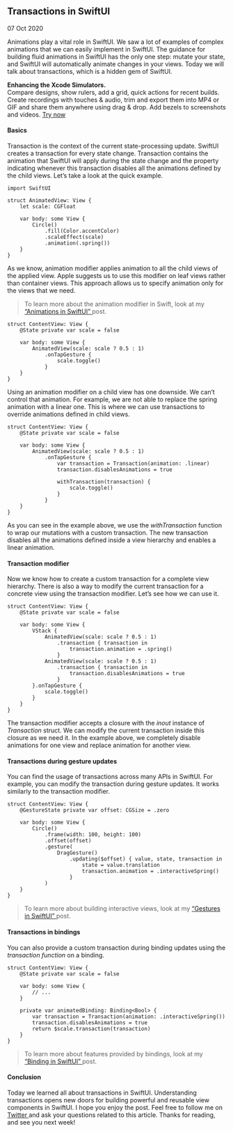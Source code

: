 ##  Transactions in SwiftUI

07 Oct 2020

Animations play a vital role in SwiftUI. We saw a lot of examples of complex
animations that we can easily implement in SwiftUI. The guidance for building
fluid animations in SwiftUI has the only one step: mutate your state, and
SwiftUI will automatically animate changes in your views. Today we will talk
about transactions, which is a hidden gem of SwiftUI.

**Enhancing the Xcode Simulators.**  
Compare designs, show rulers, add a grid, quick actions for recent builds.
Create recordings with touches & audio, trim and export them into MP4 or GIF
and share them anywhere using drag & drop. Add bezels to screenshots and
videos. [ Try now ](https://gumroad.com/a/931293139/ftvbh)

####  Basics

Transaction is the context of the current state-processing update. SwiftUI
creates a transaction for every state change. Transaction contains the
animation that SwiftUI will apply during the state change and the property
indicating whenever this transaction disables all the animations defined by
the child views. Let’s take a look at the quick example.

    
    
    import SwiftUI
    
    struct AnimatedView: View {
        let scale: CGFloat
    
        var body: some View {
            Circle()
                .fill(Color.accentColor)
                .scaleEffect(scale)
                .animation(.spring())
        }
    }
    

As we know, animation modifier applies animation to all the child views of the
applied view. Apple suggests us to use this modifier on leaf views rather than
container views. This approach allows us to specify animation only for the
views that we need.

> To learn more about the animation modifier in Swift, look at my [
> “Animations in SwiftUI” ](/2019/06/26/animations-in-swiftui/) post.
    
    
    struct ContentView: View {
        @State private var scale = false
    
        var body: some View {
            AnimatedView(scale: scale ? 0.5 : 1)
                .onTapGesture {
                    scale.toggle()
                }
        }
    }
    

Using an animation modifier on a child view has one downside. We can’t control
that animation. For example, we are not able to replace the spring animation
with a linear one. This is where we can use transactions to override
animations defined in child views.

    
    
    struct ContentView: View {
        @State private var scale = false
    
        var body: some View {
            AnimatedView(scale: scale ? 0.5 : 1)
                .onTapGesture {
                    var transaction = Transaction(animation: .linear)
                    transaction.disablesAnimations = true
    
                    withTransaction(transaction) {
                        scale.toggle()
                    }
                }
        }
    }
    

As you can see in the example above, we use the _withTransaction_ function to
wrap our mutations with a custom transaction. The new transaction disables all
the animations defined inside a view hierarchy and enables a linear animation.

####  Transaction modifier

Now we know how to create a custom transaction for a complete view hierarchy.
There is also a way to modify the current transaction for a concrete view
using the transaction modifier. Let’s see how we can use it.

    
    
    struct ContentView: View {
        @State private var scale = false
    
        var body: some View {
            VStack {
                AnimatedView(scale: scale ? 0.5 : 1)
                    .transaction { transaction in
                        transaction.animation = .spring()
                    }
                AnimatedView(scale: scale ? 0.5 : 1)
                    .transaction { transaction in
                        transaction.disablesAnimations = true
                    }
            }.onTapGesture {
                scale.toggle()
            }
        }
    }
    

The transaction modifier accepts a closure with the _inout_ instance of
_Transaction_ struct. We can modify the current transaction inside this
closure as we need it. In the example above, we completely disable animations
for one view and replace animation for another view.

####  Transactions during gesture updates

You can find the usage of transactions across many APIs in SwiftUI. For
example, you can modify the transaction during gesture updates. It works
similarly to the transaction modifier.

    
    
    struct ContentView: View {
        @GestureState private var offset: CGSize = .zero
    
        var body: some View {
            Circle()
                .frame(width: 100, height: 100)
                .offset(offset)
                .gesture(
                    DragGesture()
                        .updating($offset) { value, state, transaction in
                            state = value.translation
                            transaction.animation = .interactiveSpring()
                        }
                )
        }
    }
    

> To learn more about building interactive views, look at my [ “Gestures in
> SwiftUI” ](/2019/07/10/gestures-in-swiftui/) post.

####  Transactions in bindings

You can also provide a custom transaction during binding updates using the
_transaction function_ on a binding.

    
    
    struct ContentView: View {
        @State private var scale = false
    
        var body: some View {
            // ...
        }
    
        private var animatedBinding: Binding<Bool> {
            var transaction = Transaction(animation: .interactiveSpring())
            transaction.disablesAnimations = true
            return $scale.transaction(transaction)
        }
    }
    

> To learn more about features provided by bindings, look at my [ “Binding in
> SwiftUI” ](/2020/04/08/binding-in-swiftui/) post.

####  Conclusion

Today we learned all about transactions in SwiftUI. Understanding transactions
opens new doors for building powerful and reusable view components in SwiftUI.
I hope you enjoy the post. Feel free to follow me on [ Twitter
](https://twitter.com/mecid) and ask your questions related to this article.
Thanks for reading, and see you next week!

